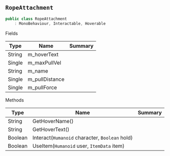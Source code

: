 ## `RopeAttachment`

```csharp
public class RopeAttachment
    : MonoBehaviour, Interactable, Hoverable

```

Fields

| Type | Name | Summary | 
| --- | --- | --- | 
| String | m_hoverText |  | 
| Single | m_maxPullVel |  | 
| String | m_name |  | 
| Single | m_pullDistance |  | 
| Single | m_pullForce |  | 


Methods

| Type | Name | Summary | 
| --- | --- | --- | 
| String | GetHoverName() |  | 
| String | GetHoverText() |  | 
| Boolean | Interact(`Humanoid` character, `Boolean` hold) |  | 
| Boolean | UseItem(`Humanoid` user, `ItemData` item) |  | 


